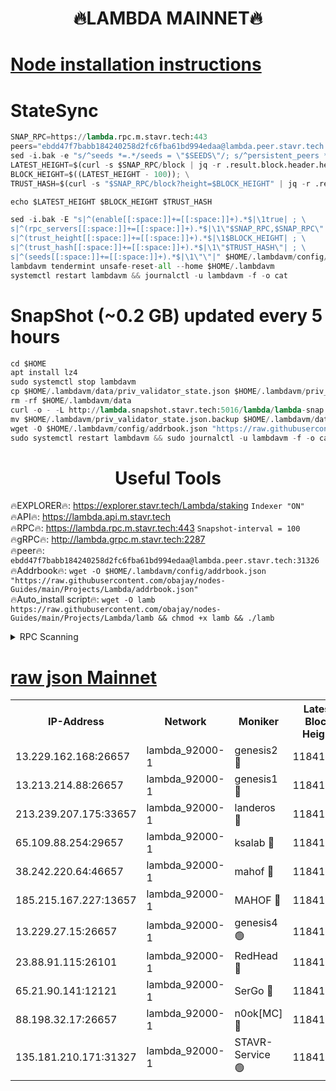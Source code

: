 <h1 align="center"> 🔥LAMBDA MAINNET🔥</h1>


[Node installation instructions](https://github.com/obajay/nodes-Guides/tree/main/Projects/Lambda)
=


# StateSync
```python
SNAP_RPC=https://lambda.rpc.m.stavr.tech:443
peers="ebdd47f7babb184240258d2fc6fba61bd994edaa@lambda.peer.stavr.tech:31326" 
sed -i.bak -e "s/^seeds *=.*/seeds = \"$SEEDS\"/; s/^persistent_peers *=.*/persistent_peers = \"$PEERS\"/" $HOME/.lambdavm/config/config.toml
LATEST_HEIGHT=$(curl -s $SNAP_RPC/block | jq -r .result.block.header.height); \
BLOCK_HEIGHT=$((LATEST_HEIGHT - 100)); \
TRUST_HASH=$(curl -s "$SNAP_RPC/block?height=$BLOCK_HEIGHT" | jq -r .result.block_id.hash)

echo $LATEST_HEIGHT $BLOCK_HEIGHT $TRUST_HASH

sed -i.bak -E "s|^(enable[[:space:]]+=[[:space:]]+).*$|\1true| ; \
s|^(rpc_servers[[:space:]]+=[[:space:]]+).*$|\1\"$SNAP_RPC,$SNAP_RPC\"| ; \
s|^(trust_height[[:space:]]+=[[:space:]]+).*$|\1$BLOCK_HEIGHT| ; \
s|^(trust_hash[[:space:]]+=[[:space:]]+).*$|\1\"$TRUST_HASH\"| ; \
s|^(seeds[[:space:]]+=[[:space:]]+).*$|\1\"\"|" $HOME/.lambdavm/config/config.toml
lambdavm tendermint unsafe-reset-all --home $HOME/.lambdavm
systemctl restart lambdavm && journalctl -u lambdavm -f -o cat

```
# SnapShot (~0.2 GB) updated every 5 hours
```python
cd $HOME
apt install lz4
sudo systemctl stop lambdavm
cp $HOME/.lambdavm/data/priv_validator_state.json $HOME/.lambdavm/priv_validator_state.json.backup
rm -rf $HOME/.lambdavm/data
curl -o - -L http://lambda.snapshot.stavr.tech:5016/lambda/lambda-snap.tar.lz4 | lz4 -c -d - | tar -x -C $HOME/.lambdavm --strip-components 2
mv $HOME/.lambdavm/priv_validator_state.json.backup $HOME/.lambdavm/data/priv_validator_state.json
wget -O $HOME/.lambdavm/config/addrbook.json "https://raw.githubusercontent.com/obajay/nodes-Guides/main/Projects/Lambda/addrbook.json"
sudo systemctl restart lambdavm && sudo journalctl -u lambdavm -f -o cat
```
 <h1 align="center"> Useful Tools</h1>

🔥EXPLORER🔥:      https://explorer.stavr.tech/Lambda/staking	        `Indexer "ON"` \
🔥API🔥: 			 		 https://lambda.api.m.stavr.tech \
🔥RPC🔥:           https://lambda.rpc.m.stavr.tech:443	              `Snapshot-interval = 100` \
🔥gRPC🔥:          http://lambda.grpc.m.stavr.tech:2287 \
🔥peer🔥:					 `ebdd47f7babb184240258d2fc6fba61bd994edaa@lambda.peer.stavr.tech:31326` \
🔥Addrbook🔥:    ```wget -O $HOME/.lambdavm/config/addrbook.json "https://raw.githubusercontent.com/obajay/nodes-Guides/main/Projects/Lambda/addrbook.json"``` \
🔥Auto_install script🔥: ```wget -O lamb https://raw.githubusercontent.com/obajay/nodes-Guides/main/Projects/Lambda/lamb && chmod +x lamb && ./lamb```


<details>
<summary>RPC Scanning</summary>

<h2 align="center"> We scan nodes in real time every 4 hours. And we provide the final result of RPC endpoints.
We cannot influence the operation of these nodes in any way. </h2>


```python
If Voting Power is higher than 0 --> then the Node is a validator of the network and may be subject to attack and be a potential threat to the chain.
```
```python
We marked such validators with a red symbol
```

</details>

[raw json Mainnet](https://rpc-check.lambm.stavr.tech/lambm/rpc-lambm-result.json)
=


<table><tr><th>IP-Address</th><th>Network</th><th>Moniker</th><th>Latest Block Height</th><th>Earliest Block Height</th><th>Catching Up</th><th>Tx Index</th><th>Voting Power</th><th>Scan Time</th></tr><tr><td>13.229.162.168:26657</td><td>lambda_92000-1</td><td>genesis2 🔴</td><td>11841445</td><td>1</td><td>False</td><td>on</td><td>16094314</td><td>2024-02-22T06:13:01.139600934UTC</td></tr><tr><td>13.213.214.88:26657</td><td>lambda_92000-1</td><td>genesis1 🔴</td><td>11841447</td><td>1</td><td>False</td><td>on</td><td>107835</td><td>2024-02-22T06:13:06.008973300UTC</td></tr><tr><td>213.239.207.175:33657</td><td>lambda_92000-1</td><td>landeros 🔴</td><td>11841444</td><td>8136001</td><td>False</td><td>off</td><td>1756594</td><td>2024-02-22T06:12:53.435857871UTC</td></tr><tr><td>65.109.88.254:29657</td><td>lambda_92000-1</td><td>ksalab 🔴</td><td>11841447</td><td>8715001</td><td>False</td><td>on</td><td>510465</td><td>2024-02-22T06:13:10.884918414UTC</td></tr><tr><td>38.242.220.64:46657</td><td>lambda_92000-1</td><td>mahof 🔴</td><td>11841448</td><td>10131001</td><td>False</td><td>off</td><td>770350</td><td>2024-02-22T06:13:15.801260416UTC</td></tr><tr><td>185.215.167.227:13657</td><td>lambda_92000-1</td><td>MAHOF 🔴</td><td>11841446</td><td>10134001</td><td>False</td><td>on</td><td>2051510</td><td>2024-02-22T06:13:04.770697594UTC</td></tr><tr><td>13.229.27.15:26657</td><td>lambda_92000-1</td><td>genesis4 🟢</td><td>11841446</td><td>11043001</td><td>False</td><td>on</td><td>0</td><td>2024-02-22T06:13:04.456017019UTC</td></tr><tr><td>23.88.91.115:26101</td><td>lambda_92000-1</td><td>RedHead 🔴</td><td>11841444</td><td>11741444</td><td>False</td><td>off</td><td>553202</td><td>2024-02-22T06:12:53.726210275UTC</td></tr><tr><td>65.21.90.141:12121</td><td>lambda_92000-1</td><td>SerGo 🔴</td><td>11841448</td><td>11741448</td><td>False</td><td>off</td><td>10612156</td><td>2024-02-22T06:13:15.423981846UTC</td></tr><tr><td>88.198.32.17:26657</td><td>lambda_92000-1</td><td>n0ok[MC] 🔴</td><td>11841449</td><td>11741449</td><td>False</td><td>off</td><td>1578630</td><td>2024-02-22T06:13:18.856213051UTC</td></tr><tr><td>135.181.210.171:31327</td><td>lambda_92000-1</td><td>STAVR-Service 🟢</td><td>11841447</td><td>11841001</td><td>False</td><td>on</td><td>0</td><td>2024-02-22T06:13:10.520651312UTC</td></tr></table>
